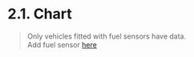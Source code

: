 # 2.1. Chart

> Only vehicles fitted with fuel sensors have data. <br>
> Add fuel sensor [here](modules/web-interface/devices/edit-device/#sensor) <div id="sensor">